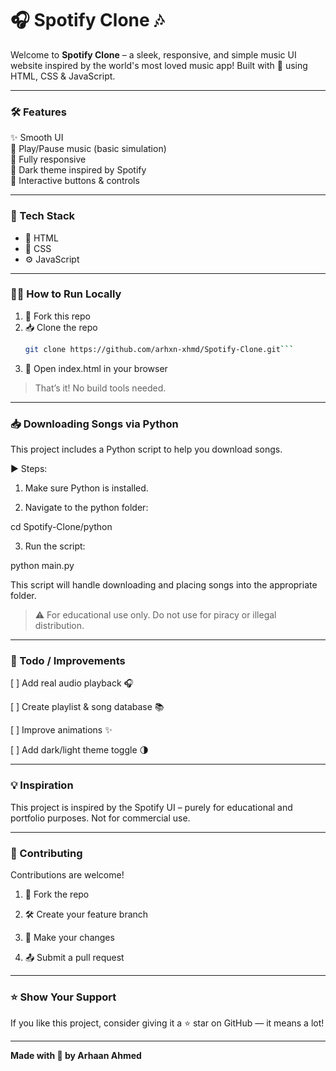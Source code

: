 # 🎧 Spotify Clone 🎶

Welcome to **Spotify Clone** – a sleek, responsive, and simple music UI website inspired by the world's most loved music app! Built with 💚 using HTML, CSS & JavaScript.

---

### 🛠️ Features

✨ Smooth UI  
🎵 Play/Pause music (basic simulation)  
📱 Fully responsive  
🖤 Dark theme inspired by Spotify  
🧭 Interactive buttons & controls

---

### 📂 Tech Stack

- 🧱 HTML  
- 🎨 CSS  
- ⚙️ JavaScript  

---

### 🧑‍💻 How to Run Locally

1. 🍴 Fork this repo  
2. 📥 Clone the repo  
   ```bash
   git clone https://github.com/arhxn-xhmd/Spotify-Clone.git```

3. 🚀 Open index.html in your browser

> That’s it! No build tools needed.

---

### 📥 Downloading Songs via Python

This project includes a Python script to help you download songs.

▶️ Steps:

1. Make sure Python is installed.


2. Navigate to the python folder:

cd Spotify-Clone/python


3. Run the script:

python main.py



This script will handle downloading and placing songs into the appropriate folder.

> ⚠️ For educational use only. Do not use for piracy or illegal distribution.




---

### 🧾 Todo / Improvements

[ ] Add real audio playback 🎧

[ ] Create playlist & song database 📚

[ ] Improve animations ✨

[ ] Add dark/light theme toggle 🌗



---

### 💡 Inspiration

This project is inspired by the Spotify UI – purely for educational and portfolio purposes. Not for commercial use.


---

### 🙌 Contributing

Contributions are welcome!

1. 🍴 Fork the repo


2. 🛠️ Create your feature branch


3. 🧪 Make your changes


4. 📤 Submit a pull request




---

### ⭐ Show Your Support

If you like this project, consider giving it a ⭐ star on GitHub — it means a lot!


---

**Made with 💚 by Arhaan Ahmed**

